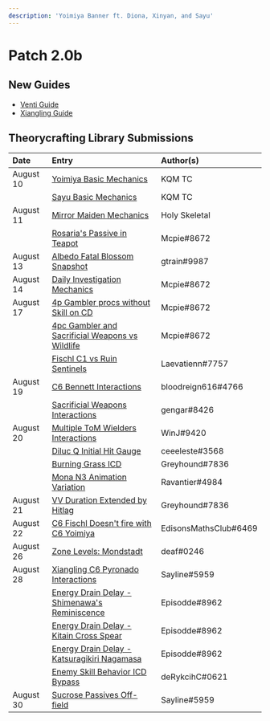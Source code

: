 ```yaml
---
description: 'Yoimiya Banner ft. Diona, Xinyan, and Sayu'
---
```


# Patch 2.0b

## New Guides

* [Venti Guide](https://keqingmains.com/venti/)
* [Xiangling Guide](https://keqingmains.com/xiangling/)

## Theorycrafting Library Submissions

| Date | Entry | Author\(s\) |
| :--- | :--- | :--- |
| August 10 | [Yoimiya Basic Mechanics](../evidence/characters/pyro/yoimiya.md#basic-yoimiya-mechanics) | KQM TC |
|  | [Sayu Basic Mechanics](../evidence/characters/anemo/sayu.md#basic-sayu-mechanics) | KQM TC |
| August 11 | [Mirror Maiden Mechanics](../evidence/enemy-data/enemy-interactions.md#mirror-maiden-mechanics) | Holy Skeletal |
|  | [Rosaria's Passive in Teapot](../evidence/characters/cryo/rosaria.md#rosarias-passive-doesnt-work-in-the-serenitea-pot) | Mcpie\#8672 |
| August 13 | [Albedo Fatal Blossom Snapshot](../evidence/characters/geo/albedo.md#albedos-fatal-blossoms-snapshots-when-his-e-is-cast-not-his-q) | gtrain\#9987 |
| August 14 | [Daily Investigation Mechanics](../evidence/mechanics/gameplay-mechanics/lifeskills.md#investigation-mechanics) | Mcpie\#8672 |
| August 17 | [4p Gambler procs without Skill on CD](../evidence/mechanics/equipment/artifacts.md#4p-gambler-procs-without-skill-on-cd) | Mcpie\#8672 |
|  | [4pc Gambler and Sacrificial Weapons vs Wildlife](../evidence/enemy-data/miscellaneous-entries.md#4pc-gambler-and-sacrificial-weapons-wildlife-interaction) | Mcpie\#8672 |
|  | [Fischl C1 vs Ruin Sentinels](../evidence/enemy-data/enemy-interactions.md#fischl-c1-bug-interaction-with-ruin-sentinels) | Laevatienn\#7757 |
| August 19 | [C6 Bennett Interactions](../evidence/characters/pyro/bennett.md#c6-bennett-pyro-damage-bonus-affects-catalyst-and-bow-wielders) | bloodreign616\#4766 |
|  | [Sacrificial Weapons Interactions](../evidence/mechanics/equipment/weapons.md#sacrificial-weapons-interactions) | gengar\#8426 |
| August 20 | [Multiple ToM Wielders Interactions](../evidence/mechanics/equipment/artifacts.md#4pc-tom-does-not-stack-and-resets-duration) | WinJ\#9420 |
|  | [Diluc Q Initial Hit Gauge](../evidence/characters/pyro/diluc.md#diluc-q-initial-hit-is-2u) | ceeeleste\#3568 |
|  | [Burning Grass ICD](../evidence/enemy-data/overworld.md#burning-grass-has-standard-icd) | Greyhound\#7836 |
|  | [Mona N3 Animation Variation](../evidence/characters/hydro/mona.md#mona-3rd-aa-has-two-different-animations) | Ravantier\#4984 |
| August 21 | [VV Duration Extended by Hitlag](../evidence/mechanics/equipment/artifacts.md#vv-duration-extended-by-hitlag) | Greyhound\#7836 |
| August 22 | [C6 Fischl Doesn't fire with C6 Yoimiya](../evidence/characters/electro/fischl.md#c6-fischl-doesnt-fire-with-c6-yoi) | EdisonsMathsClub\#6469 |
| August 26 | [Zone Levels: Mondstadt](../evidence/enemy-data/overworld.md#zone-levels-mondstadt) |  deaf\#0246 |
| August 28 | [Xiangling C6 Pyronado Interactions](../evidence/characters/pyro/xiangling.md#xl-pyronado-does-not-benefit-from-her-c6) | Sayline\#5959 |
|  | [Energy Drain Delay - Shimenawa's Reminiscence](../evidence/mechanics/equipment/artifacts.md#shimenawa-energy-drain-delay) | Episodde\#8962 |
|  | [Energy Drain Delay - Kitain Cross Spear](../evidence/mechanics/equipment/weapons.md#kitain-spear-energy-drain-delay) | Episodde\#8962 |
|  | [Energy Drain Delay - Katsuragikiri Nagamasa](../evidence/mechanics/equipment/weapons.md#katsuragikiri-nagamasa-energy-drain-delay) | Episodde\#8962 |
|  | [Enemy Skill Behavior ICD Bypass](../evidence/enemy-data/enemy-interactions.md#ruin-hunter-weakspot-abuse) | deRykcihC\#0621 |
| August 30 | [Sucrose Passives Off-field](../evidence/characters/anemo/sucrose.md#sucrose-passives-off-field-triggering) | Sayline\#5959 |
